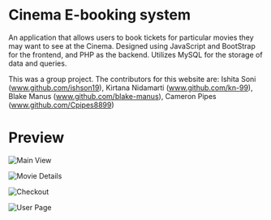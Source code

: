 # Cinema E-booking system

An application that allows users to book tickets for particular movies they may want to see at the Cinema. Designed using JavaScript and BootStrap for the frontend, and PHP as the backend. Utilizes MySQL for the storage of data and queries.
 
This was a group project. The contributors for this website are:
Ishita Soni (www.github.com/ishson19),
Kirtana Nidamarti (www.github.com/kn-99),
Blake Manus (www.github.com/blake-manus),
Cameron Pipes (www.github.com/Cpipes8899) 


# Preview

![Main View](https://i.postimg.cc/Z5tCw4zx/movie1.png)

![Movie Details](https://i.postimg.cc/zfWm0Y5K/movie6.png)

![Checkout](https://i.postimg.cc/C1Y27Zcp/movie12.png)

![User Page](https://i.postimg.cc/05V4Gymh/movie24.png)
